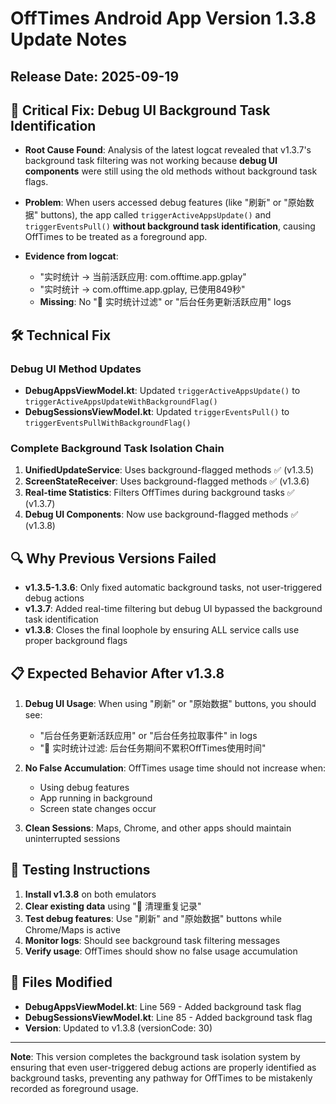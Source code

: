 # OffTimes Android App Version 1.3.8 Update Notes

## Release Date: 2025-09-19

## 🎯 Critical Fix: Debug UI Background Task Identification

- **Root Cause Found**: Analysis of the latest logcat revealed that v1.3.7's background task filtering was not working because **debug UI components** were still using the old methods without background task flags.

- **Problem**: When users accessed debug features (like "刷新" or "原始数据" buttons), the app called `triggerActiveAppsUpdate()` and `triggerEventsPull()` **without background task identification**, causing OffTimes to be treated as a foreground app.

- **Evidence from logcat**: 
  - "实时统计 → 当前活跃应用: com.offtime.app.gplay"
  - "实时统计 → com.offtime.app.gplay, 已使用849秒"
  - **Missing**: No "🚫 实时统计过滤" or "后台任务更新活跃应用" logs

## 🛠️ Technical Fix

### Debug UI Method Updates
- **DebugAppsViewModel.kt**: Updated `triggerActiveAppsUpdate()` to `triggerActiveAppsUpdateWithBackgroundFlag()`
- **DebugSessionsViewModel.kt**: Updated `triggerEventsPull()` to `triggerEventsPullWithBackgroundFlag()`

### Complete Background Task Isolation Chain
1. **UnifiedUpdateService**: Uses background-flagged methods ✅ (v1.3.5)
2. **ScreenStateReceiver**: Uses background-flagged methods ✅ (v1.3.6)
3. **Real-time Statistics**: Filters OffTimes during background tasks ✅ (v1.3.7)
4. **Debug UI Components**: Now use background-flagged methods ✅ (v1.3.8)

## 🔍 Why Previous Versions Failed

- **v1.3.5-1.3.6**: Only fixed automatic background tasks, not user-triggered debug actions
- **v1.3.7**: Added real-time filtering but debug UI bypassed the background task identification
- **v1.3.8**: Closes the final loophole by ensuring ALL service calls use proper background flags

## 📋 Expected Behavior After v1.3.8

1. **Debug UI Usage**: When using "刷新" or "原始数据" buttons, you should see:
   - "后台任务更新活跃应用" or "后台任务拉取事件" in logs
   - "🚫 实时统计过滤: 后台任务期间不累积OffTimes使用时间"

2. **No False Accumulation**: OffTimes usage time should not increase when:
   - Using debug features
   - App running in background
   - Screen state changes occur

3. **Clean Sessions**: Maps, Chrome, and other apps should maintain uninterrupted sessions

## 🧪 Testing Instructions

1. **Install v1.3.8** on both emulators
2. **Clear existing data** using "🧹 清理重复记录"
3. **Test debug features**: Use "刷新" and "原始数据" buttons while Chrome/Maps is active
4. **Monitor logs**: Should see background task filtering messages
5. **Verify usage**: OffTimes should show no false usage accumulation

## 🔧 Files Modified

- **DebugAppsViewModel.kt**: Line 569 - Added background task flag
- **DebugSessionsViewModel.kt**: Line 85 - Added background task flag  
- **Version**: Updated to v1.3.8 (versionCode: 30)

---
**Note**: This version completes the background task isolation system by ensuring that even user-triggered debug actions are properly identified as background tasks, preventing any pathway for OffTimes to be mistakenly recorded as foreground usage.
